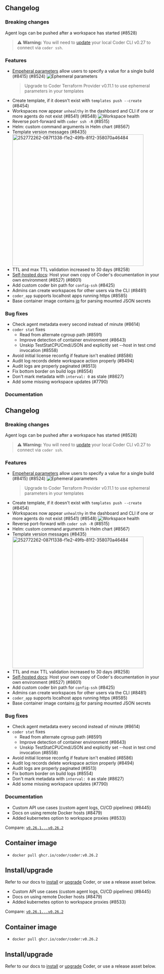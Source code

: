 ## Changelog

### Breaking changes

Agent logs can be pushed after a workspace has started (#8528)

> ⚠️ **Warning:** You will need to
> [update](https://coder.com/docs/install) your local Coder CLI v0.27
> to connect via `coder ssh`.

### Features

- [Empeheral parameters](https://registry.terraform.io/providers/coder/coder/latest/docs/data-sources/parameter#ephemeral)
  allow users to specify a value for a single build (#8415) (#8524)
  ![Ephemeral parameters](https://github.com/coder/coder/assets/22407953/89df0888-9abc-453a-ac54-f5d0e221b0b9)
  > Upgrade to Coder Terraform Provider v0.11.1 to use ephemeral parameters in
  > your templates
- Create template, if it doesn't exist with `templates push --create` (#8454)
- Workspaces now appear `unhealthy` in the dashboard and CLI if one or more
  agents do not exist (#8541) (#8548)
  ![Workspace health](https://github.com/coder/coder/assets/22407953/edbb1d70-61b5-4b45-bfe8-51abdab417cc)
- Reverse port-forward with `coder ssh -R` (#8515)
- Helm: custom command arguments in Helm chart (#8567)
- Template version messages (#8435)
  <img width="428" alt="252772262-087f1338-f1e2-49fb-81f2-358070a46484" src="https://github.com/coder/coder/assets/22407953/5f6e5e47-e61b-41f1-92fe-f624e92f8bd3">
- TTL and max TTL validation increased to 30 days (#8258)
- [Self-hosted docs](https://coder.com/docs/install/offline#offline-docs):
  Host your own copy of Coder's documentation in your own environment (#8527)
  (#8601)
- Add custom coder bin path for `config-ssh` (#8425)
- Admins can create workspaces for other users via the CLI (#8481)
- `coder_app` supports localhost apps running https (#8585)
- Base container image contains [jq](https://github.com/coder/coder/pull/8563)
  for parsing mounted JSON secrets

### Bug fixes

- Check agent metadata every second instead of minute (#8614)
- `coder stat` fixes
  - Read from alternate cgroup path (#8591)
  - Improve detection of container environment (#8643)
  - Unskip TestStatCPUCmd/JSON and explicitly set --host in test cmd invocation
    (#8558)
- Avoid initial license reconfig if feature isn't enabled (#8586)
- Audit log records delete workspace action properly (#8494)
- Audit logs are properly paginated (#8513)
- Fix bottom border on build logs (#8554)
- Don't mark metadata with `interval: 0` as stale (#8627)
- Add some missing workspace updates (#7790)

### Documentation

## Changelog

### Breaking changes

Agent logs can be pushed after a workspace has started (#8528)

> ⚠️ **Warning:** You will need to
> [update](https://coder.com/docs/install) your local Coder CLI v0.27
> to connect via `coder ssh`.

### Features

- [Empeheral parameters](https://registry.terraform.io/providers/coder/coder/latest/docs/data-sources/parameter#ephemeral)
  allow users to specify a value for a single build (#8415) (#8524)
  ![Ephemeral parameters](https://github.com/coder/coder/assets/22407953/89df0888-9abc-453a-ac54-f5d0e221b0b9)
  > Upgrade to Coder Terraform Provider v0.11.1 to use ephemeral parameters in
  > your templates
- Create template, if it doesn't exist with `templates push --create` (#8454)
- Workspaces now appear `unhealthy` in the dashboard and CLI if one or more
  agents do not exist (#8541) (#8548)
  ![Workspace health](https://github.com/coder/coder/assets/22407953/edbb1d70-61b5-4b45-bfe8-51abdab417cc)
- Reverse port-forward with `coder ssh -R` (#8515)
- Helm: custom command arguments in Helm chart (#8567)
- Template version messages (#8435)
  <img width="428" alt="252772262-087f1338-f1e2-49fb-81f2-358070a46484" src="https://github.com/coder/coder/assets/22407953/5f6e5e47-e61b-41f1-92fe-f624e92f8bd3">
- TTL and max TTL validation increased to 30 days (#8258)
- [Self-hosted docs](https://coder.com/docs/install/offline#offline-docs):
  Host your own copy of Coder's documentation in your own environment (#8527)
  (#8601)
- Add custom coder bin path for `config-ssh` (#8425)
- Admins can create workspaces for other users via the CLI (#8481)
- `coder_app` supports localhost apps running https (#8585)
- Base container image contains [jq](https://github.com/coder/coder/pull/8563)
  for parsing mounted JSON secrets

### Bug fixes

- Check agent metadata every second instead of minute (#8614)
- `coder stat` fixes
  - Read from alternate cgroup path (#8591)
  - Improve detection of container environment (#8643)
  - Unskip TestStatCPUCmd/JSON and explicitly set --host in test cmd invocation
    (#8558)
- Avoid initial license reconfig if feature isn't enabled (#8586)
- Audit log records delete workspace action properly (#8494)
- Audit logs are properly paginated (#8513)
- Fix bottom border on build logs (#8554)
- Don't mark metadata with `interval: 0` as stale (#8627)
- Add some missing workspace updates (#7790)

### Documentation

- Custom API use cases (custom agent logs, CI/CD pipelines) (#8445)
- Docs on using remote Docker hosts (#8479)
- Added kubernetes option to workspace proxies (#8533)

Compare:
[`v0.26.1...v0.26.2`](https://github.com/coder/coder/compare/v0.26.1...v0.27.0)

## Container image

- `docker pull ghcr.io/coder/coder:v0.26.2`

## Install/upgrade

Refer to our docs to [install](https://coder.com/docs/install) or
[upgrade](https://coder.com/docs/admin/upgrade) Coder, or use a
release asset below.

- Custom API use cases (custom agent logs, CI/CD pipelines) (#8445)
- Docs on using remote Docker hosts (#8479)
- Added kubernetes option to workspace proxies (#8533)

Compare:
[`v0.26.1...v0.26.2`](https://github.com/coder/coder/compare/v0.26.1...v0.27.0)

## Container image

- `docker pull ghcr.io/coder/coder:v0.26.2`

## Install/upgrade

Refer to our docs to [install](https://coder.com/docs/install) or
[upgrade](https://coder.com/docs/admin/upgrade) Coder, or use a
release asset below.
